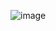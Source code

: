 ![image](https://github.com/rajdyp/rajdyp.github.io/assets/15313631/97cb70e7-b945-42ac-a861-1d690342d904)
